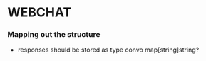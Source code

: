# WEBCHAT

### Mapping out the structure
- responses should be stored as type convo map[string]string?
